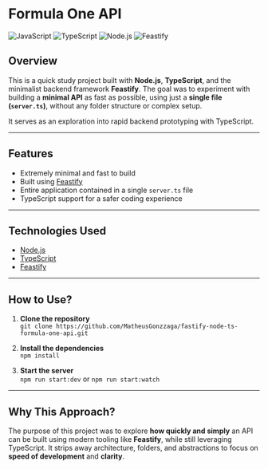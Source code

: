 # Formula One API

![JavaScript](https://img.shields.io/badge/JavaScript-F7DF1E?style=flat&logo=javascript&logoColor=black)   ![TypeScript](https://img.shields.io/badge/TypeScript-3178C6?style=flat&logo=typescript&logoColor=white)   ![Node.js](https://img.shields.io/badge/Node.js-339933?style=flat&logo=node.js&logoColor=white)   ![Feastify](https://img.shields.io/badge/Feastify-000000?style=flat&logo=fastify&logoColor=white)

## Overview

This is a quick study project built with **Node.js**, **TypeScript**, and the minimalist backend framework **Feastify**. The goal was to experiment with building a **minimal API** as fast as possible, using just a **single file (`server.ts`)**, without any folder structure or complex setup.

It serves as an exploration into rapid backend prototyping with TypeScript.

---

## Features

- Extremely minimal and fast to build  
- Built using [Feastify](https://github.com/feastjs/feastify)  
- Entire application contained in a single `server.ts` file  
- TypeScript support for a safer coding experience  

---

## Technologies Used

- [Node.js](https://nodejs.org/)  
- [TypeScript](https://www.typescriptlang.org/)  
- [Feastify](https://github.com/feastjs/feastify)  

---

## How to Use?

1. **Clone the repository**  
   `git clone https://github.com/MatheusGonzzaga/fastify-node-ts-formula-one-api.git`

2. **Install the dependencies**  
   `npm install`

3. **Start the server**  
   `npm run start:dev` or `npm run start:watch`

---

## Why This Approach?

The purpose of this project was to explore **how quickly and simply** an API can be built using modern tooling like **Feastify**, while still leveraging TypeScript. It strips away architecture, folders, and abstractions to focus on **speed of development** and **clarity**.
